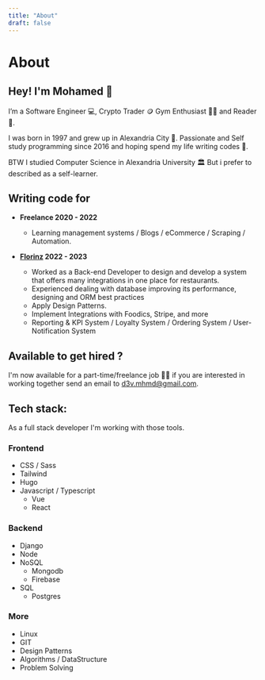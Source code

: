 ```yaml
---
title: "About"
draft: false
---
```


# About

## Hey! I'm Mohamed 👋


I’m a Software Engineer 💻, Crypto Trader 🪙 Gym Enthusiast 🏋️‍♂️ and Reader 📖.

I was born in 1997 and grew up in Alexandria City 🌊. Passionate and Self study programming since 2016 and hoping spend my life writing codes 🤩.

BTW I studied Computer Science in Alexandria University 🏛 But i prefer to described as a self-learner.


## Writing code for

- **Freelance 2020 - 2022**
    - Learning management systems / Blogs / eCommerce / Scraping / Automation.


- **[Florinz](https://florinz.com) 2022 - 2023**
    - Worked as a Back-end Developer to design and develop a system that offers many integrations in one place for restaurants.
    - Experienced dealing with database improving its performance, designing and ORM best practices
    - Apply Design Patterns.
    - Implement Integrations with Foodics, Stripe, and more
    - Reporting & KPI System / Loyalty System / Ordering System / User-Notification System


## Available to get hired ?

I'm now available for a part-time/freelance job 👷‍♂️ if you are interested in working together send an email to [d3v.mhmd@gmail.com](mailto:d3v.mhmd@gmail.com).


## Tech stack:

As a full stack developer I'm working with those tools.

### Frontend

- CSS / Sass
- Tailwind
- Hugo
- Javascript / Typescript
  - Vue
  - React

### Backend

- Django
- Node
- NoSQL
  - Mongodb
  - Firebase
- SQL
  - Postgres

### More

- Linux
- GIT
- Design Patterns
- Algorithms / DataStructure
- Problem Solving



